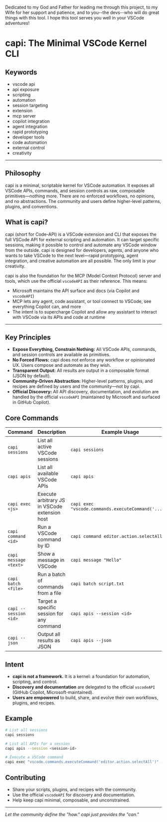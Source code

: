 Dedicated to my God and Father for leading me through this project, to my Wife for her support and patience, and to you--the devs--who will do great things with this tool. I hope this tool serves you well in your VSCode adventures!

# capi: The Minimal VSCode Kernel CLI


## Keywords

- vscode api
- api exposure
- scripting
- automation
- session targeting
- extension
- mcp server
- copilot integration
- agent integration
- rapid prototyping
- developer tools
- code automation
- external control
- creativity

---

## Philosophy

capi is a minimal, scriptable kernel for VSCode automation. It exposes all VSCode APIs, commands, and session controls as raw, composable primitives—nothing more. There are no enforced workflows, no opinions, and no abstractions. The community and users define higher-level patterns, plugins, and conventions.


## What is capi?

capi (short for Code-API) is a VSCode extension and CLI that exposes the full VSCode API for external scripting and automation. It can target specific sessions, making it possible to control and automate any VSCode window from the outside. capi is designed for developers, agents, and anyone who wants to take VSCode to the next level—rapid prototyping, agent integration, and creative automation are all possible. The only limit is your creativity.

capi is also the foundation for the MCP (Model Context Protocol) server and tools, which use the official `vscodeAPI` as their reference. This means:
- Microsoft maintains the API surface and docs (via Copilot and `vscodeAPI`)
- MCP lets any agent, code assistant, or tool connect to VSCode, see everything Copilot can, and more
- The intent is to supercharge Copilot and allow any assistant to interact with VSCode via its APIs and code at runtime

---

## Key Principles

- **Expose Everything, Constrain Nothing:** All VSCode APIs, commands, and session controls are available as primitives.
- **No Forced Flows:** capi does not enforce any workflow or opinionated UX. Users compose and automate as they wish.
- **Transparent Output:** All results are output in a composable format (JSON by default).
- **Community-Driven Abstraction:** Higher-level patterns, plugins, and recipes are defined by users and the community—not by capi.
- **Official Discovery:** All API discovery, documentation, and evolution are handled by the official `vscodeAPI` (maintained by Microsoft and surfaced in GitHub Copilot).

## Core Commands

| Command                | Description                                      | Example Usage                                      |
|------------------------|--------------------------------------------------|----------------------------------------------------|
| `capi sessions`        | List all active VSCode sessions                  | `capi sessions`                                    |
| `capi apis`            | List all available VSCode APIs                   | `capi apis`                                        |
| `capi exec <js>`       | Execute arbitrary JS in VSCode extension host    | `capi exec "vscode.commands.executeCommand('...')"` |
| `capi command <id>`    | Run a VSCode command by ID                       | `capi command editor.action.selectAll`             |
| `capi message <text>`  | Show a message in VSCode                         | `capi message "Hello"`                             |
| `capi batch <file>`    | Run a batch of commands from a file              | `capi batch script.txt`                            |
| `capi --session <id>`  | Target a specific session for any command        | `capi apis --session <id>`                         |
| `capi --json`          | Output all results as JSON                       | `capi apis --json`                                 |

## Intent

- **capi is not a framework.** It is a kernel: a foundation for automation, scripting, and control.
- **Discovery and documentation** are delegated to the official `vscodeAPI` (GitHub Copilot, Microsoft-maintained).
- **Users are empowered** to build, share, and evolve their own workflows, plugins, and recipes.

## Example

```sh
# List all sessions
capi sessions

# List all APIs for a session
capi apis --session <session-id>

# Execute a VSCode command
capi exec "vscode.commands.executeCommand('editor.action.selectAll')" --session <session-id>
```

## Contributing

- Share your scripts, plugins, and recipes with the community.
- Use the official `vscodeAPI` for discovery and documentation.
- Help keep capi minimal, composable, and unconstrained.

---

*Let the community define the "how." capi just provides the "can."*
